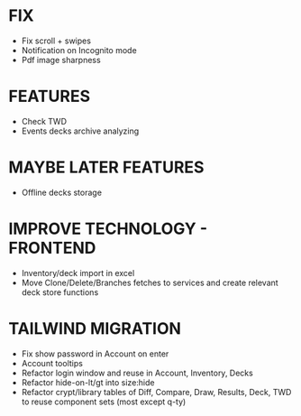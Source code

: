 # FIX
- Fix scroll + swipes
- Notification on Incognito mode
- Pdf image sharpness

# FEATURES
- Check TWD
- Events decks archive analyzing

# MAYBE LATER FEATURES
- Offline decks storage

# IMPROVE TECHNOLOGY - FRONTEND
- Inventory/deck import in excel
- Move Clone/Delete/Branches fetches to services and create relevant deck store functions

# TAILWIND MIGRATION
- Fix show password in Account on enter
- Account tooltips
- Refactor login window and reuse in Account, Inventory, Decks
- Refactor hide-on-lt/gt into size:hide
- Refactor crypt/library tables of Diff, Compare, Draw, Results, Deck, TWD to reuse component sets (most except q-ty)
